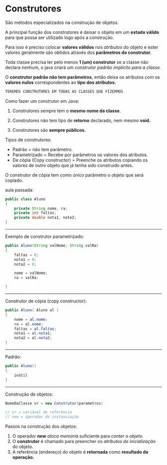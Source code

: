 # Construtores

São métodos especializados na construção de objetos.

A principal função dos construtores é deixar o objeto em um **estado válido** para que possa ser utilizado logo após a construção.

Para isso é preciso colocar **valores válidos** nos *atributos* do objeto e ester valores geralmente são obtidos através dos **parâmetros do construtor.**

Toda classe precisa ter pelo menos **1 (um) construtor** se a classe não declara nenhum, o java criará um *construtor padrão implícito para a classe.*

O **construtor padrão não tem parâmetros**, então deixa os atributos com os **valores nulos** correspondentes ao **tipo dos atributos.**

```java
TEREMOS CONSTRUTORES EM TODAS AS CLASSES QUE FIZERMOS
```

Como fazer um construtor em Java:

1. Construtores sempre tem o **mesmo nome da classe**.

2. Construtores não tem tipo de **retorno** declarado, nem mesmo **void.**

3. Construtores são **sempre públicos.**

Tipos de construtores:
    
- Padrão = não tem parâmetro.
- Parametrizado = Recebe por parâmetros os valores dos atributos.
- De cópia (Copy constructor) = Preenche os atributos copiando os valores de outro objeto que já tenha sido construído antes.

O construtor de cópia tem como único parâmetro o objeto que será copiado.


aula passada:
```java
public class Aluno
{
    private String nome, ra;
    private int faltas;
    private double nota1, note2;
}
```

---

Exemplo de construtor parametrizado:
```java
public Aluno(String valNome, String valRa)
{
    faltas = 0;
    nota1 = 0;
    nota2 = 0;

    nome = valNome;
    ra = valRa;

}
```

---

Construtor de cópia (copy constructor):
```java
public Aluno( Aluno al )
{
    nome = al.nome;
    ra = al.nome;
    faltas = al.faltas;
    nota1 = al.nota1;
    nota2 = al.nota2;
}
```

---

Padrão:

```java
public Aluno()
{
    inútil
}
```

---

Construção de objetos: 

```java
NomeDaClasse vr = new Construtor(parametros)

// vr = variável de referência
// new = operador de instanciação


```

Passos na construção dos objetos:

1. O operador **new** *aloca memória* suficiente para *conter o objeto*.
2. O **construtor** é chamado para preencher os *atributos de inicialização* do objeto.
3. A referência (endereço) do objeto é **retornada** como **resultado da operação.**

